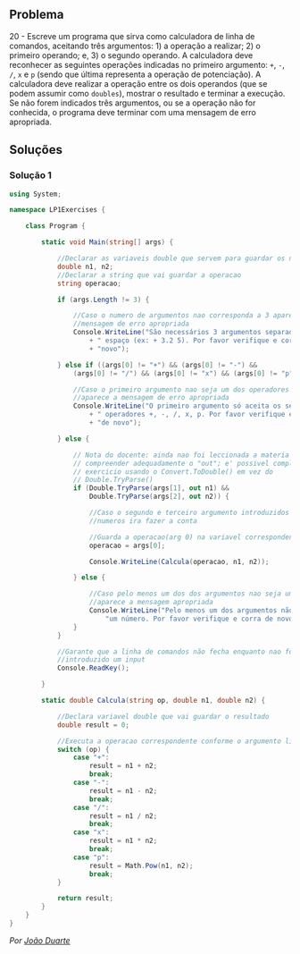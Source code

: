 ## Problema

20 - Escreve um programa que sirva como calculadora de linha de comandos,
aceitando três argumentos: 1) a operação a realizar; 2) o primeiro operando; e,
3) o segundo operando. A calculadora deve reconhecer as seguintes operações
indicadas no primeiro argumento: `+`, `-`, `/`, `x` e `p` (sendo que última
representa a operação de potenciação). A calculadora deve realizar a operação
entre os dois operandos (que se podem assumir como `doubles`), mostrar o
resultado e terminar a execução. Se não forem indicados três argumentos, ou se
a operação não for conhecida, o programa deve terminar com uma mensagem de erro
apropriada.

## Soluções

### Solução 1

```cs
using System;

namespace LP1Exercises {

    class Program {

        static void Main(string[] args) {

            //Declarar as variaveis double que servem para guardar os numeros
            double n1, n2;
            //Declarar a string que vai guardar a operacao
            string operacao;

            if (args.Length != 3) {

                //Caso o numero de argumentos nao corresponda a 3 aparece a
                //mensagem de erro apropriada
                Console.WriteLine("São necessários 3 argumentos separados por"
                    + " espaço (ex: + 3.2 5). Por favor verifique e corra de "
                    + "novo");

            } else if ((args[0] != "+") && (args[0] != "-") &&
                (args[0] != "/") && (args[0] != "x") && (args[0] != "p")) {

                //Caso o primeiro argumento nao seja um dos operadores validos
                //aparece a mensagem de erro apropriada
                Console.WriteLine("O primeiro argumento só aceita os seguintes"
                    + " operadores +, -, /, x, p. Por favor verifique e corra "
                    + "de novo");

            } else {

                // Nota do docente: ainda nao foi leccionada a materia para
                // compreender adequadamente o "out"; e' possivel completar o
                // exercicio usando o Convert.ToDouble() em vez do
                // Double.TryParse()
                if (Double.TryParse(args[1], out n1) &&
                    Double.TryParse(args[2], out n2)) {

                    //Caso o segundo e terceiro argumento introduzidos sejam
                    //numeros ira fazer a conta

                    //Guarda a operacao(arg 0) na variavel correspondente
                    operacao = args[0];

                    Console.WriteLine(Calcula(operacao, n1, n2));

                } else {

                    //Caso pelo menos um dos dos argumentos nao seja um numero
                    //aparece a mensagem apropriada
                    Console.WriteLine("Pelo menos um dos argumentos não é " +
                        "um número. Por favor verifique e corra de novo");
                }
            }

            //Garante que a linha de comandos não fecha enquanto nao for
            //introduzido um input
            Console.ReadKey();

        }

        static double Calcula(string op, double n1, double n2) {

            //Declara variavel double que vai guardar o resultado
            double result = 0;

            //Executa a operacao correspondente conforme o argumento lido
            switch (op) {
                case "+":
                    result = n1 + n2;
                    break;
                case "-":
                    result = n1 - n2;
                    break;
                case "/":
                    result = n1 / n2;
                    break;
                case "x":
                    result = n1 * n2;
                    break;
                case "p":
                    result = Math.Pow(n1, n2);
                    break;
            }

            return result;
        }
    }
}
```

*Por [João Duarte](https://github.com/JoaoAlexandreDuarte)*
